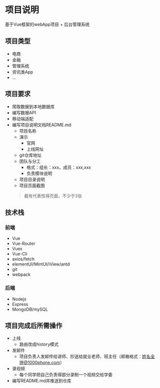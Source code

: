 # 项目说明

基于Vue框架的webApp项目 + 后台管理系统

## 项目类型
* 电商
* 金融
* 管理系统
* 资讯类App
* ...

## 项目要求
* 爬取数据到本地数据库
* 编写数据API
* 移动端适配
* 编写项目说明文档README.md
    * 项目名称
    * 演示
        * 官网
        * 上线网址
    * git仓库地址
    * 团队与分工
        * 格式：组长：xxx，成员：xxx,xxx
        * 负责模块说明
    * 项目目录说明
    * 项目页面截图
    >截有代表性得页面，不少于3张


## 技术栈

### 前端
* Vue
* Vue-Router
* Vuex
* Vue-Cli
* axios/fetch
* elementUI/MintUI/iView/antd
* git
* webpack

### 后端
* Nodejs
* Express
* MongoDB/mySQL


## 项目完成后所需操作
* 上线
    * 路由改成history模式
* 发邮件
    * 项目负责人发邮件给讲师、抄送给就业老师、班主任（邮箱格式：姓名全拼@1000phone.com）
* 录视频
    * 每个同学把自己负责得部分录制一个视频交给学委
* 编写README.md并推送到仓库
    